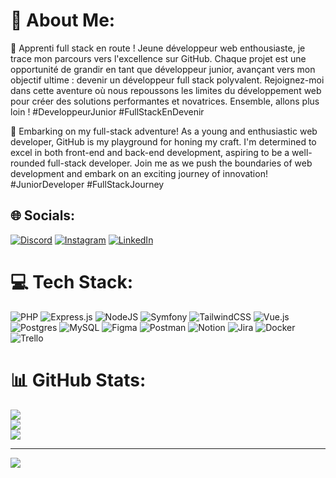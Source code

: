 
# 💫 About Me:
🚀 Apprenti full stack en route ! Jeune développeur web enthousiaste, je trace mon parcours vers l'excellence sur GitHub. Chaque projet est une opportunité de grandir en tant que développeur junior, avançant vers mon objectif ultime : devenir un développeur full stack polyvalent. Rejoignez-moi dans cette aventure où nous repoussons les limites du développement web pour créer des solutions performantes et novatrices. Ensemble, allons plus loin ! #DeveloppeurJunior #FullStackEnDevenir

🚀 Embarking on my full-stack adventure! As a young and enthusiastic web developer, GitHub is my playground for honing my craft. I'm determined to excel in both front-end and back-end development, aspiring to be a well-rounded full-stack developer. Join me as we push the boundaries of web development and embark on an exciting journey of innovation! #JuniorDeveloper #FullStackJourney

## 🌐 Socials:
[![Discord](https://img.shields.io/badge/Discord-%237289DA.svg?logo=discord&logoColor=white)](https://discord.gg/ethan_hdb#9057) [![Instagram](https://img.shields.io/badge/Instagram-%23E4405F.svg?logo=Instagram&logoColor=white)](https://instagram.com/ethan_hdb) [![LinkedIn](https://img.shields.io/badge/LinkedIn-%230077B5.svg?logo=linkedin&logoColor=white)](https://linkedin.com/in/ethan-bourguigneau-441197263) 

# 💻 Tech Stack:
![PHP](https://img.shields.io/badge/php-%23777BB4.svg?style=flat-square&logo=php&logoColor=white) ![Express.js](https://img.shields.io/badge/express.js-%23404d59.svg?style=flat-square&logo=express&logoColor=%2361DAFB) ![NodeJS](https://img.shields.io/badge/node.js-6DA55F?style=flat-square&logo=node.js&logoColor=white) ![Symfony](https://img.shields.io/badge/symfony-%23000000.svg?style=flat-square&logo=symfony&logoColor=white) ![TailwindCSS](https://img.shields.io/badge/tailwindcss-%2338B2AC.svg?style=flat-square&logo=tailwind-css&logoColor=white) ![Vue.js](https://img.shields.io/badge/vuejs-%2335495e.svg?style=flat-square&logo=vuedotjs&logoColor=%234FC08D) ![Postgres](https://img.shields.io/badge/postgres-%23316192.svg?style=flat-square&logo=postgresql&logoColor=white) ![MySQL](https://img.shields.io/badge/mysql-%2300f.svg?style=flat-square&logo=mysql&logoColor=white) 	![Figma](https://img.shields.io/badge/figma-%23F24E1E.svg?style=flat-square&logo=figma&logoColor=white) ![Postman](https://img.shields.io/badge/Postman-FF6C37?style=flat-square&logo=postman&logoColor=white) ![Notion](https://img.shields.io/badge/Notion-%23000000.svg?style=flat-square&logo=notion&logoColor=white) ![Jira](https://img.shields.io/badge/jira-%230A0FFF.svg?style=flat-square&logo=jira&logoColor=white) ![Docker](https://img.shields.io/badge/docker-%230db7ed.svg?style=flat-square&logo=docker&logoColor=white) ![Trello](https://img.shields.io/badge/Trello-%23026AA7.svg?style=flat-square&logo=Trello&logoColor=white)
# 📊 GitHub Stats:
![](https://github-readme-stats.vercel.app/api?username=A5hura666&theme=vue-dark&hide_border=false&include_all_commits=false&count_private=true)<br/>
![](https://github-readme-streak-stats.herokuapp.com/?user=A5hura666&theme=vue-dark&hide_border=false)<br/>
![](https://github-readme-stats.vercel.app/api/top-langs/?username=A5hura666&theme=vue-dark&hide_border=false&include_all_commits=false&count_private=true&layout=compact)

---
[![](https://visitcount.itsvg.in/api?id=A5hura666&icon=9&color=0)](https://visitcount.itsvg.in)

